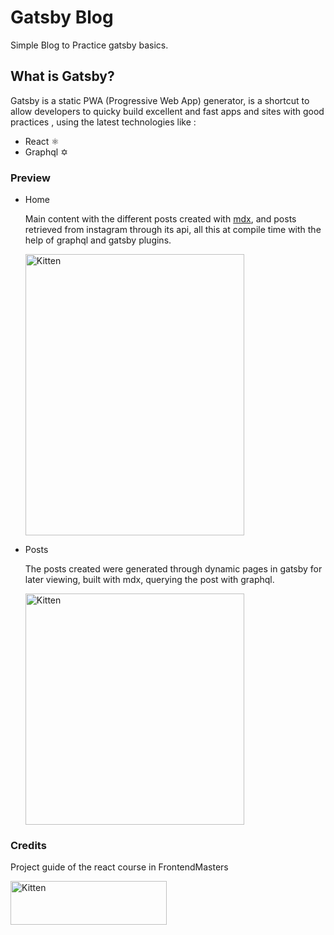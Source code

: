 # Gatsby Blog

Simple Blog to Practice gatsby basics.

## What is Gatsby?

Gatsby is a static PWA (Progressive Web App) generator, is a shortcut to allow developers to quicky build excellent and fast apps and sites with good practices , using the latest technologies like :

- React ⚛
- Graphql ✡

### Preview

- Home

  Main content with the different posts created with [mdx](https://mdxjs.com/), and posts retrieved from instagram through its api, all this at compile time with the help of graphql and gatsby plugins.

  <img src="https://i.ibb.co/mG2yV3y/localhost-9000.png" alt="Kitten"
  title="A cute kitten" width="350" height="450" />

- Posts

  The posts created were generated through dynamic pages in gatsby for later viewing, built with mdx, querying the post with graphql.

  <img src="https://i.ibb.co/dPnxF19/post.png" alt="Kitten"
  title="A cute kitten" width="350" height="370" />

### Credits

Project guide of the react course in FrontendMasters

<img src="https://education.github.com/assets/pack/logo-frontendmasters-46f9f8aa9546a7e8dc3e0edae3d9dbb1df85261d8a4aa0a7dbe4492137e30006.jpg" alt="Kitten"
	title="A cute kitten" width="250" height="70" />
